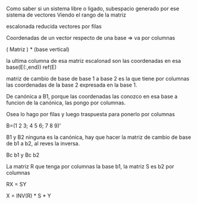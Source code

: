Como saber si un sistema libre o ligado, subespacio generado por ese sistema de vectores
Viendo el rango de la matriz

escalonada reducida vectores por filas 


Coordenadas de un vector respecto de una base => va por columnas

( Matriz ) * (base vertical)

la ultima columna de esa matriz escalonad son las coordenadas en esa base(E(:,end))
ref(E)

matriz de cambio de base de base 1 a base 2 es la que tiene por columnas las coordenadas de la base 2 expresada en la base 1.

De canónica a B1, porque las coordenadas las conozco en esa base a funcion de la canónica, las pongo por columnas.

Osea lo hago por filas y luego traspuesta para ponerlo por columnas

B=(1 2 3; 4 5 6; 7 8 9)'


B1 y B2 ninguna es la canónica, hay que hacer la matriz de cambio de base de b1 a b2, al reves la inversa.

Bc b1 y Bc b2

La matriz R que tenga por columnas la base b1, la matriz S es b2 por columnas


RX = SY 

X = INV(R) * S * Y